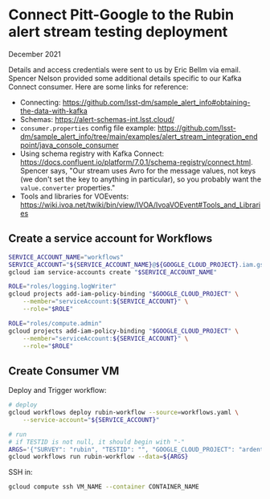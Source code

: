 # Connect Pitt-Google to the Rubin alert stream testing deployment

December 2021

Details and access credentials were sent to us by Eric Bellm via email.
Spencer Nelson provided some additional details specific to our Kafka Connect consumer.
Here are some links for reference:

- Connecting: https://github.com/lsst-dm/sample_alert_info#obtaining-the-data-with-kafka
- Schemas: https://alert-schemas-int.lsst.cloud/
- `consumer.properties` config file example: https://github.com/lsst-dm/sample_alert_info/tree/main/examples/alert_stream_integration_endpoint/java_console_consumer
- Using schema registry with Kafka Connect: https://docs.confluent.io/platform/7.0.1/schema-registry/connect.html. Spencer says, "Our stream uses Avro for the message values, not keys (we don't set the key to anything in particular), so you probably want the `value.converter` properties."
- Tools and libraries for VOEvents: https://wiki.ivoa.net/twiki/bin/view/IVOA/IvoaVOEvent#Tools_and_Libraries


## Create a service account for Workflows

```bash
SERVICE_ACCOUNT_NAME="workflows"
SERVICE_ACCOUNT="${SERVICE_ACCOUNT_NAME}@${GOOGLE_CLOUD_PROJECT}.iam.gserviceaccount.com"
gcloud iam service-accounts create "$SERVICE_ACCOUNT_NAME"

ROLE="roles/logging.logWriter"
gcloud projects add-iam-policy-binding "$GOOGLE_CLOUD_PROJECT" \
    --member="serviceAccount:${SERVICE_ACCOUNT}" \
    --role="$ROLE"

ROLE="roles/compute.admin"
gcloud projects add-iam-policy-binding "$GOOGLE_CLOUD_PROJECT" \
    --member="serviceAccount:${SERVICE_ACCOUNT}" \
    --role="$ROLE"
```

## Create Consumer VM

Deploy and Trigger workflow:

```bash
# deploy
gcloud workflows deploy rubin-workflow --source=workflows.yaml \
    --service-account="${SERVICE_ACCOUNT}"

# run
# if TESTID is not null, it should begin with "-"
ARGS='{"SURVEY": "rubin", "TESTID": "", "GOOGLE_CLOUD_PROJECT": "ardent-cycling-243415"}'
gcloud workflows run rubin-workflow --data=${ARGS}
```

SSH in:

```bash
gcloud compute ssh VM_NAME --container CONTAINER_NAME
```

